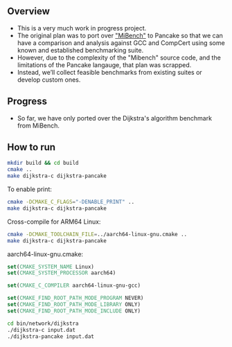 ## Overview
- This is a very much work in progress project.
- The original plan was to port over ["MiBench"](https://github.com/embecosm/mibench) to Pancake so that we can have a comparison and analysis against GCC and CompCert using some known and established benchmarking suite.
- However, due to the complexity of the "Mibench" source code, and the limitations of the Pancake langauge, that plan was scrapped. 
- Instead, we’ll collect feasible benchmarks from existing suites or develop custom ones.

## Progress
- So far, we have only ported over the Dijkstra's algorithm benchmark from MiBench.

## How to run
```bash
mkdir build && cd build
cmake ..
make dijkstra-c dijkstra-pancake
```

To enable print:
```bash
cmake -DCMAKE_C_FLAGS="-DENABLE_PRINT" ..
make dijkstra-c dijkstra-pancake
```

Cross-compile for ARM64 Linux:
```bash
cmake -DCMAKE_TOOLCHAIN_FILE=../aarch64-linux-gnu.cmake ..
make dijkstra-c dijkstra-pancake
```

aarch64-linux-gnu.cmake:
```cmake
set(CMAKE_SYSTEM_NAME Linux)
set(CMAKE_SYSTEM_PROCESSOR aarch64)

set(CMAKE_C_COMPILER aarch64-linux-gnu-gcc)

set(CMAKE_FIND_ROOT_PATH_MODE_PROGRAM NEVER)
set(CMAKE_FIND_ROOT_PATH_MODE_LIBRARY ONLY)
set(CMAKE_FIND_ROOT_PATH_MODE_INCLUDE ONLY)
```

```bash
cd bin/network/dijkstra
./dijkstra-c input.dat
./dijkstra-pancake input.dat
```
